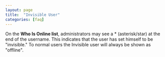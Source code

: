 ```yaml
---
layout: page
title:  "Invisible User"
categories: [faq]
---
```


On the **Who Is Online list**, administrators may see a * (asterisk/star) at the end of the username. This indicates that the user has set himself to be "invisible." To normal users the Invisible user will always be shown as "offline".
